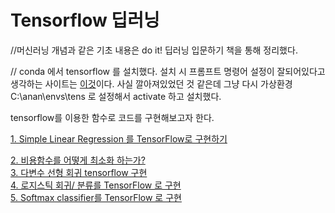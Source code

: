 # Tensorflow 딥러닝

//머신러닝 개념과 같은 기초 내용은 do it! 딥러닝 입문하기 책을 통해 정리했다.

// conda 에서 tensorflow 를 설치했다. 설치 시 프롬프트 명령어 설정이 잘되어있다고 생각하는 사이트는 [이것](https://zvi975.tistory.com/65)이다. 사실 깔아져있었던  것 같은데 그냥 다시 가상환경 C:\anan\envs\tens 로 설정해서 activate 하고 설치했다.

tensorflow를 이용한 함수로 코드를 구현해보고자 한다.

[1. Simple Linear Regression 를 TensorFlow로 구현하기](https://github.com/bbx8216/Deep-Learning-Study/blob/main/Tensorflow%20DeepLearning/Tensorflow%20%EB%94%A5%EB%9F%AC%EB%8B%9D/1%20Simple%20Linear%20Regression%20%EB%A5%BC%20TensorFlow%EB%A1%9C%20%EA%B5%AC%ED%98%84%ED%95%98%EA%B8%B0.md)   

[2. 비용함수를 어떻게 최소화 하는가?](https://github.com/bbx8216/Deep-Learning-Study/blob/main/Tensorflow%20DeepLearning/Tensorflow%20%EB%94%A5%EB%9F%AC%EB%8B%9D/2%20%EB%B9%84%EC%9A%A9%ED%95%A8%EC%88%98%EB%A5%BC%20%EC%96%B4%EB%96%BB%EA%B2%8C%20%EC%B5%9C%EC%86%8C%ED%99%94%20%ED%95%98%EB%8A%94%EA%B0%80.md)    
[3. 다변수 선형 회귀 tensorflow 구현](https://github.com/bbx8216/Deep-Learning-Study/blob/main/Tensorflow%20DeepLearning/Tensorflow%20%EB%94%A5%EB%9F%AC%EB%8B%9D/3%20%EB%8B%A4%EB%B3%80%EC%88%98%20%EC%84%A0%ED%98%95%20%ED%9A%8C%EA%B7%80%20tensorflow%20%EA%B5%AC%ED%98%84.md)   
[4. 로지스틱 회귀/ 분류를 TensorFlow 로 구현](https://github.com/bbx8216/Deep-Learning-Study/blob/main/Tensorflow%20DeepLearning/Tensorflow%20%EB%94%A5%EB%9F%AC%EB%8B%9D/4%20%EB%A1%9C%EC%A7%80%EC%8A%A4%ED%8B%B1%20%ED%9A%8C%EA%B7%80%20%EB%B6%84%EB%A5%98%EB%A5%BC%20TensorFlow%20%EB%A1%9C%20%EA%B5%AC%ED%98%84.md)   
[5. Softmax classifier를 TensorFlow 로 구현](https://github.com/bbx8216/Deep-Learning-Study/blob/main/Tensorflow%20DeepLearning/Tensorflow%20%EB%94%A5%EB%9F%AC%EB%8B%9D/5%20Softmax%20classifier%EB%A5%BC%20TensorFlow%20%EB%A1%9C%20%EA%B5%AC%ED%98%84.md)   
